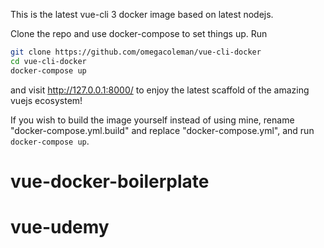 
This is the latest vue-cli 3 docker image based on latest nodejs.

Clone the repo and use docker-compose to set things up. Run
```bash
git clone https://github.com/omegacoleman/vue-cli-docker
cd vue-cli-docker
docker-compose up

```
and visit http://127.0.0.1:8000/ to enjoy the latest scaffold of the amazing vuejs ecosystem!

If you wish to build the image yourself instead of using mine, rename "docker-compose.yml.build" and replace "docker-compose.yml", and run ```docker-compose up```.

# vue-docker-boilerplate
# vue-udemy
